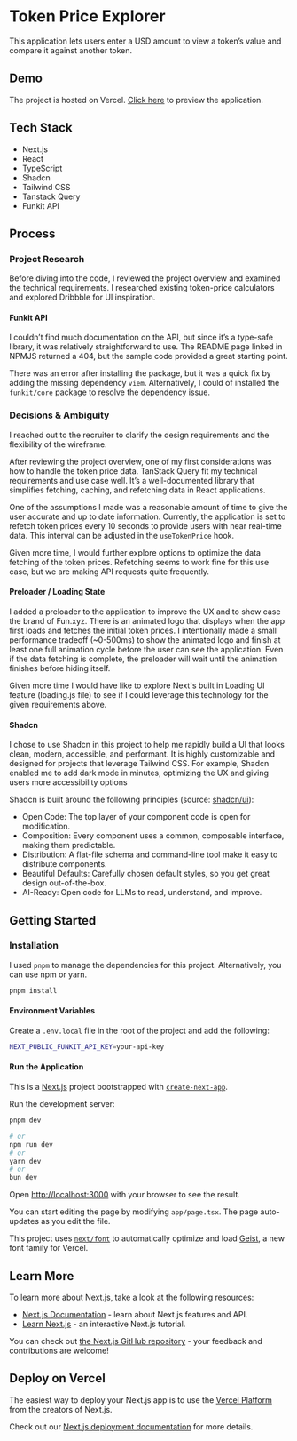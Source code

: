 # Token Price Explorer

This application lets users enter a USD amount to view a token’s value and compare it against another token.

## Demo

The project is hosted on Vercel. [Click here](https://token-swap-jade-psi.vercel.app/) to preview the application.

## Tech Stack

- Next.js
- React
- TypeScript
- Shadcn
- Tailwind CSS
- Tanstack Query
- Funkit API

## Process

### Project Research

Before diving into the code, I reviewed the project overview and examined the technical requirements. I researched existing token-price calculators and explored Dribbble for UI inspiration.

#### Funkit API

I couldn’t find much documentation on the API, but since it’s a type-safe library, it was relatively straightforward to use. The README page linked in NPMJS returned a 404, but the sample code provided a great starting point.

There was an error after installing the package, but it was a quick fix by adding the missing dependency `viem`. Alternatively, I could of installed the `funkit/core` package to resolve the dependency issue.

### Decisions & Ambiguity

I reached out to the recruiter to clarify the design requirements and the flexibility of the wireframe.

After reviewing the project overview, one of my first considerations was how to handle the token price data. TanStack Query fit my technical requirements and use case well. It’s a well-documented library that simplifies fetching, caching, and refetching data in React applications.

One of the assumptions I made was a reasonable amount of time to give the user accurate and up to date information. Currently, the application is set to refetch token prices every 10 seconds to provide users with near real-time data. This interval can be adjusted in the `useTokenPrice` hook.

Given more time, I would further explore options to optimize the data fetching of the token prices. Refetching seems to work fine for this use case, but we are making API requests quite frequently.

#### Preloader / Loading State

I added a preloader to the application to improve the UX and to show case the brand of Fun.xyz. There is an animated logo that displays when the app first loads and fetches the initial token prices. I intentionally made a small performance tradeoff (~0-500ms) to show the animated logo and finish at least one full animation cycle before the user can see the application. Even if the data fetching is complete, the preloader will wait until the animation finishes before hiding itself.

Given more time I would have like to explore Next's built in Loading UI feature (loading.js file) to see if I could leverage this technology for the given requirements above.

#### Shadcn

I chose to use Shadcn in this project to help me rapidly build a UI that looks clean, modern, accessible, and performant. It is highly customizable and designed for projects that leverage Tailwind CSS. For example, Shadcn enabled me to add dark mode in minutes, optimizing the UX and giving users more accessibility options

Shadcn is built around the following principles (source: [shadcn/ui](https://ui.shadcn.com/docs)):

- Open Code: The top layer of your component code is open for modification.
- Composition: Every component uses a common, composable interface, making them predictable.
- Distribution: A flat-file schema and command-line tool make it easy to distribute components.
- Beautiful Defaults: Carefully chosen default styles, so you get great design out-of-the-box.
- AI-Ready: Open code for LLMs to read, understand, and improve.

## Getting Started

### Installation

I used `pnpm` to manage the dependencies for this project. Alternatively, you can use npm or yarn.

```bash
pnpm install
```

#### Environment Variables

Create a `.env.local` file in the root of the project and add the following:

```bash
NEXT_PUBLIC_FUNKIT_API_KEY=your-api-key
```

#### Run the Application

This is a [Next.js](https://nextjs.org) project bootstrapped with [`create-next-app`](https://nextjs.org/docs/app/api-reference/cli/create-next-app).

Run the development server:

```bash
pnpm dev

# or
npm run dev
# or
yarn dev
# or
bun dev
```

Open [http://localhost:3000](http://localhost:3000) with your browser to see the result.

You can start editing the page by modifying `app/page.tsx`. The page auto-updates as you edit the file.

This project uses [`next/font`](https://nextjs.org/docs/app/building-your-application/optimizing/fonts) to automatically optimize and load [Geist](https://vercel.com/font), a new font family for Vercel.

## Learn More

To learn more about Next.js, take a look at the following resources:

- [Next.js Documentation](https://nextjs.org/docs) - learn about Next.js features and API.
- [Learn Next.js](https://nextjs.org/learn) - an interactive Next.js tutorial.

You can check out [the Next.js GitHub repository](https://github.com/vercel/next.js) - your feedback and contributions are welcome!

## Deploy on Vercel

The easiest way to deploy your Next.js app is to use the [Vercel Platform](https://vercel.com/new?utm_medium=default-template&filter=next.js&utm_source=create-next-app&utm_campaign=create-next-app-readme) from the creators of Next.js.

Check out our [Next.js deployment documentation](https://nextjs.org/docs/app/building-your-application/deploying) for more details.
